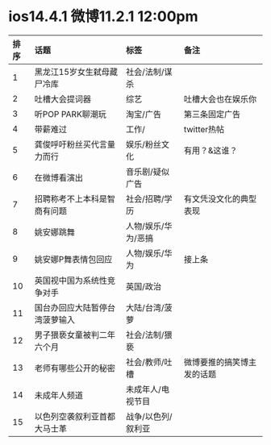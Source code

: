 # ios14.4.1 微博11.2.1 12:00pm

|排序|话题|标签|备注|
|:-|:-|:-|:-|
|1|黑龙江15岁女生弑母藏尸冷库|社会/法制/谋杀||
|2|吐槽大会提词器|综艺|吐槽大会也在娱乐你|
|3|听POP PARK聊潮玩|淘宝/广告|第三条固定广告|
|4|带薪难过|工作/|twitter热帖|
|5|龚俊呼吁粉丝买代言量力而行|娱乐/粉丝文化|有用？&这谁？|
|6|在微博看演出|音乐剧/疑似广告||
|7|招聘称考不上本科是智商有问题|社会/招聘/学历|有文凭没文化的典型表现|
|8|姚安娜跳舞|人物/娱乐/华为/恶搞||
|9|姚安娜P舞表情包回应|人物/娱乐/华为|接上条|
|10|英国视中国为系统性竞争对手|英国/政治||
|11|国台办回应大陆暂停台湾菠萝输入|大陆/台湾/菠萝||
|12|男子猥亵女童被判二年六个月|社会/法制/猥亵||
|13|老师有哪些公开的秘密|社会/教师/吐槽|微博要推的搞笑博主发的话题|
|14|未成年人频道|未成年人/电视节目||
|15|以色列空袭叙利亚首都大马士革|战争/以色列/叙利亚||
